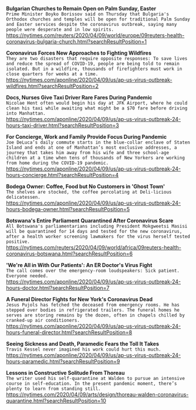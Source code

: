**Bulgarian Churches to Remain Open on Palm Sunday, Easter**\
`Prime Minister Boyko Borissov said on Thursday that Bulgaria's Orthodox churches and temples will be open for traditional Palm Sunday and Easter services despite the coronavirus outbreak, saying many people were desperate and in low spirits.`\
https://nytimes.com/reuters/2020/04/09/world/europe/09reuters-health-coronavirus-bulgaria-church.html?searchResultPosition=1

**Coronavirus Forces New Approaches to Fighting Wildfires**\
`They are two disasters that require opposite responses: To save lives and reduce the spread of COVID-19, people are being told to remain isolated. But in a wildfire, thousands of firefighters must work in close quarters for weeks at a time.`\
https://nytimes.com/aponline/2020/04/09/us/ap-us-virus-outbreak-wildfires.html?searchResultPosition=2

**Docs, Nurses Give Taxi Driver Rare Fares During Pandemic**\
`Nicolae Hent often would begin his day at JFK Airport, where he could clean his taxi while awaiting what might be a $70 fare before driving into Manhattan.`\
https://nytimes.com/aponline/2020/04/09/us/ap-us-virus-outbreak-24-hours-taxi-driver.html?searchResultPosition=3

**For Concierge, Work and Family Provide Focus During Pandemic**\
`Joe DeLuca’s daily commute starts in the blue-collar enclave of Staten Island and ends at one of Manhattan’s most exclusive addresses, a journey that takes him away from his wife and three school-age children at a time when tens of thousands of New Yorkers are working from home during the COVID-19 pandemic.`\
https://nytimes.com/aponline/2020/04/09/us/ap-us-virus-outbreak-24-hours-concierge.html?searchResultPosition=4

**Bodega Owner: Coffee, Food but No Customers in 'Ghost Town'**\
`The shelves are stocked, the coffee percolating at Deli-licious delicatessen.`\
https://nytimes.com/aponline/2020/04/09/us/ap-us-virus-outbreak-24-hours-bodega-owner.html?searchResultPosition=5

**Botswana's Entire Parliament Quarantined After Coronavirus Scare**\
`All Botswana's parliamentarians including President Mokgweetsi Masisi will be quarantined for 14 days and tested for the new coronavirus, after a health worker screening lawmakers for the virus herself tested positive.`\
https://nytimes.com/reuters/2020/04/09/world/africa/09reuters-health-coronavirus-botswana.html?searchResultPosition=6

**'We're All in With Our Patients': An ER Doctor's Virus Fight**\
`The call comes over the emergency-room loudspeakers: Sick patient. Everyone needed. `\
https://nytimes.com/aponline/2020/04/09/us/ap-us-virus-outbreak-24-hours-doctor.html?searchResultPosition=7

**A Funeral Director Fights for New York's Coronavirus Dead**\
`Jesus Pujols has fetched the deceased from emergency rooms. He has stepped over bodies in refrigerated trailers. The funeral homes he serves are storing remains by the dozen, often in chapels chilled by cranked-up air conditioners. `\
https://nytimes.com/aponline/2020/04/09/us/ap-us-virus-outbreak-24-hours-funeral-director.html?searchResultPosition=8

**Seeing Sickness and Death, Paramedic Fears the Toll It Takes**\
`Travis Kessel never imagined his work could hurt this much.`\
https://nytimes.com/aponline/2020/04/09/us/ap-us-virus-outbreak-24-hours-paramedic.html?searchResultPosition=9

**Lessons in Constructive Solitude From Thoreau**\
`The writer used his self-quarantine at Walden to pursue an intensive course in self-education. In the present pandemic moment, there’s plenty to learn from standing still.`\
https://nytimes.com/2020/04/09/arts/design/thoreau-walden-coronavirus-quarantine.html?searchResultPosition=10

